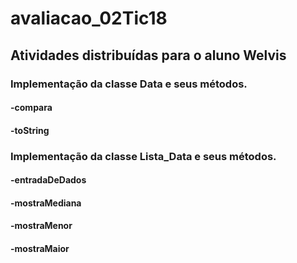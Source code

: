 # avaliacao_02Tic18

## Atividades distribuídas para o aluno Welvis

### Implementação da classe Data e seus métodos.
#### -compara
#### -toString

### Implementação da classe Lista_Data e seus métodos.
#### -entradaDeDados
#### -mostraMediana
#### -mostraMenor
#### -mostraMaior
